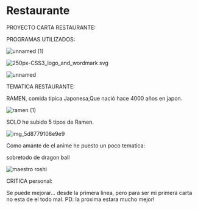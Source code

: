 # Restaurante



PROYECTO CARTA RESTAURANTE:


PROGRAMAS UTILIZADOS:


![unnamed (1)](https://user-images.githubusercontent.com/114058678/193472198-416660b2-35ed-4934-bca1-bbbb362742f2.png)


![250px-CSS3_logo_and_wordmark svg](https://user-images.githubusercontent.com/114058678/193472132-01163653-4032-4f3d-9bca-e5b612738a22.png)

![unnamed](https://user-images.githubusercontent.com/114058678/193472140-86f43911-b5c0-4b93-91c9-6e209f317587.png)


TEMATICA RESTAURANTE:

RAMEN, comida tipica Japonesa,Que nació hace 4000 años en japon.


![ramen (1)](https://user-images.githubusercontent.com/114058678/193472595-4d6794ae-9d05-4a2e-9bb3-d5df84066c77.png)

SOLO he subido 5 tipos de Ramen.


![img_5d8779108e9e9](https://user-images.githubusercontent.com/114058678/193472626-48681fdb-2acb-41d2-9d6b-0210cf6686e3.jpg)


Como amante de el anime he puesto un poco tematica: 

sobretodo de dragon ball

![maestro roshi](https://user-images.githubusercontent.com/114058678/193472789-e4c1ed48-bed2-43e8-9b52-eb2bb77a7ca4.png)

CRITICA personal:

Se puede mejorar... desde la primera linea, pero para ser mi primera carta no esta de el todo mal. PD: la proxima estara mucho mejor!
